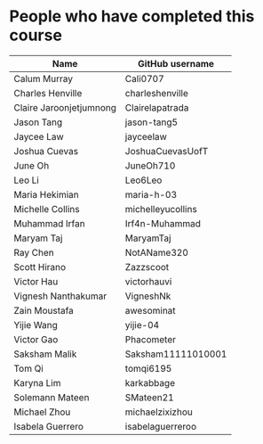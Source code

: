 # People who have completed this course

| Name                    | GitHub username    |
| ----------------------- | ------------------ |
| Calum Murray            | Cali0707           |
| Charles Henville        | charleshenville    |
| Claire Jaroonjetjumnong | Clairelapatrada    |
| Jason Tang              | jason-tang5        |
| Jaycee Law              | jayceelaw          |
| Joshua Cuevas           | JoshuaCuevasUofT   |
| June Oh                 | JuneOh710          |
| Leo Li                  | Leo6Leo            |
| Maria Hekimian          | maria-h-03         |
| Michelle Collins        | michelleyucollins  |
| Muhammad Irfan          | Irf4n-Muhammad     |
| Maryam Taj              | MaryamTaj          |
| Ray Chen                | NotAName320        |
| Scott Hirano            | Zazzscoot          |
| Victor Hau              | victorhauvi        |
| Vignesh Nanthakumar     | VigneshNk          |
| Zain Moustafa           | awesominat         |
| Yijie Wang              | yijie-04           |
| Victor Gao              | Phacometer         |
| Saksham Malik           | Saksham11111010001 |
| Tom Qi                  | tomqi6195          |
| Karyna Lim              | karkabbage         |
| Solemann Mateen         | SMateen21          |
| Michael Zhou            | michaelzixizhou    |
| Isabela Guerrero        | isabelaguerreroo   |
